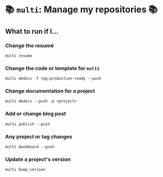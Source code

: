 # 📚 `multi`:  Manage my repositories 📚

## What to run if I...

### Change the resumé

`multi resume`

### Change the code or template for `multi`

`multi mkdocs -f tag:production-ready --push`

### Change documentation for a project

`multi mkdocs --push -p <project>`

### Add or change blog post

`multi publish --push`

### Any project or tag changes

`multi dashboard --push`

### Update a project's version

`multi bump_version`
